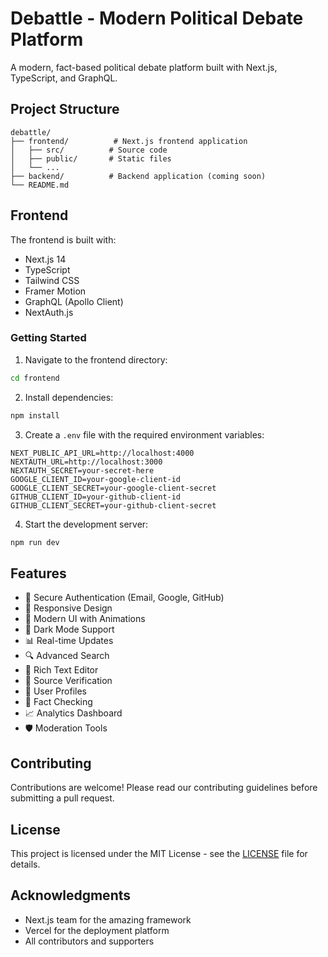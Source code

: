 # Debattle - Modern Political Debate Platform

A modern, fact-based political debate platform built with Next.js, TypeScript, and GraphQL.

## Project Structure

```
debattle/
├── frontend/          # Next.js frontend application
│   ├── src/          # Source code
│   ├── public/       # Static files
│   └── ...
├── backend/          # Backend application (coming soon)
└── README.md
```

## Frontend

The frontend is built with:
- Next.js 14
- TypeScript
- Tailwind CSS
- Framer Motion
- GraphQL (Apollo Client)
- NextAuth.js

### Getting Started

1. Navigate to the frontend directory:
```bash
cd frontend
```

2. Install dependencies:
```bash
npm install
```

3. Create a `.env` file with the required environment variables:
```env
NEXT_PUBLIC_API_URL=http://localhost:4000
NEXTAUTH_URL=http://localhost:3000
NEXTAUTH_SECRET=your-secret-here
GOOGLE_CLIENT_ID=your-google-client-id
GOOGLE_CLIENT_SECRET=your-google-client-secret
GITHUB_CLIENT_ID=your-github-client-id
GITHUB_CLIENT_SECRET=your-github-client-secret
```

4. Start the development server:
```bash
npm run dev
```

## Features

- 🔐 Secure Authentication (Email, Google, GitHub)
- 📱 Responsive Design
- 🎨 Modern UI with Animations
- 🌙 Dark Mode Support
- 📊 Real-time Updates
- 🔍 Advanced Search
- 📝 Rich Text Editor
- 🔗 Source Verification
- 👥 User Profiles
- 🎯 Fact Checking
- 📈 Analytics Dashboard
- 🛡️ Moderation Tools

## Contributing

Contributions are welcome! Please read our contributing guidelines before submitting a pull request.

## License

This project is licensed under the MIT License - see the [LICENSE](LICENSE) file for details.

## Acknowledgments

- Next.js team for the amazing framework
- Vercel for the deployment platform
- All contributors and supporters 